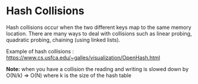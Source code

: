 # Hash Collisions

Hash collisions occur when the two different keys map to the same memory location.
There are many ways to deal with collisions such as linear probing, quadratic probing, chaining (using linked lists).

Example of hash collisions : https://www.cs.usfca.edu/~galles/visualization/OpenHash.html

**Note:**
when you have a collision the reading and writing is slowed down by O(N/k) => O(N) where k is the size of the hash table
